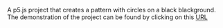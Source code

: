 A p5.js project that creates a pattern with circles on a black blackground. The demonstration of the project can be found by clicking on this [URL](https://youtu.be/ZYt616KMiF0)
